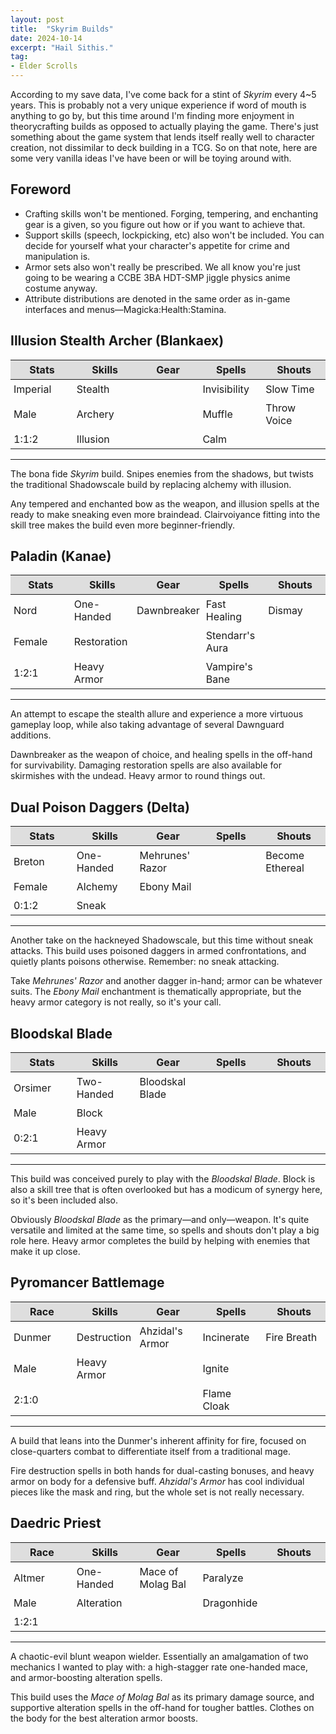 ```yaml
---
layout: post
title:  "Skyrim Builds"
date: 2024-10-14
excerpt: "Hail Sithis."
tag:
- Elder Scrolls
---
```


According to my save data, I've come back for a stint of *Skyrim* every 4~5 years. This is probably not a very unique experience if word of mouth is anything to go by, but this time around I'm finding more enjoyment in theorycrafting builds as opposed to actually playing the game. There's just something about the game system that lends itself really well to character creation, not dissimilar to deck building in a TCG. So on that note, here are some very vanilla ideas I've have been or will be toying around with.

## Foreword
* Crafting skills won't be mentioned. Forging, tempering, and enchanting gear is a given, so you figure out how or if you want to achieve that.
* Support skills (speech, lockpicking, etc) also won't be included. You can decide for yourself what your character's appetite for crime and manipulation is.
* Armor sets also won't really be prescribed. We all know you're just going to be wearing a CCBE 3BA HDT-SMP jiggle physics anime costume anyway.
* Attribute distributions are denoted in the same order as in-game interfaces and menus—Magicka:Health:Stamina.

## Illusion Stealth Archer (Blankaex)

| Stats    | Skills   | Gear | Spells       | Shouts      |
|----------|----------|------|--------------|-------------|
| Imperial | Stealth  |      | Invisibility | Slow Time   |
| Male     | Archery  |      | Muffle       | Throw Voice |
| 1:1:2    | Illusion |      | Calm         |             |

---

The bona fide *Skyrim* build. Snipes enemies from the shadows, but twists the traditional Shadowscale build by replacing alchemy with illusion.

Any tempered and enchanted bow as the weapon, and illusion spells at the ready to make sneaking even more braindead. Clairvoiyance fitting into the skill tree makes the build even more beginner-friendly.

## Paladin (Kanae)

| Stats  | Skills      | Gear        | Spells          | Shouts |
|--------|-------------|-------------|-----------------|--------|
| Nord   | One-Handed  | Dawnbreaker | Fast Healing    | Dismay |
| Female | Restoration |             | Stendarr's Aura |        |
| 1:2:1  | Heavy Armor |             | Vampire's Bane  |        |

---

An attempt to escape the stealth allure and experience a more virtuous gameplay loop, while also taking advantage of several Dawnguard additions.

Dawnbreaker as the weapon of choice, and healing spells in the off-hand for survivability. Damaging restoration spells are also available for skirmishes with the undead. Heavy armor to round things out.

## Dual Poison Daggers (Delta)

| Stats  | Skills     | Gear            | Spells | Shouts          |
|--------|------------|-----------------|--------|-----------------|
| Breton | One-Handed | Mehrunes' Razor |        | Become Ethereal |
| Female | Alchemy    | Ebony Mail      |        |                 |
| 0:1:2  | Sneak      |                 |        |                 |

---

Another take on the hackneyed Shadowscale, but this time without sneak attacks. This build uses poisoned daggers in armed confrontations, and quietly plants poisons otherwise. Remember: no sneak attacking.

Take *Mehrunes' Razor* and another dagger in-hand; armor can be whatever suits. The *Ebony Mail* enchantment is thematically appropriate, but the heavy armor category is not really, so it's your call.

## Bloodskal Blade

| Stats   | Skills      | Gear            | Spells | Shouts |
|---------|-------------|-----------------|--------|--------|
| Orsimer | Two-Handed  | Bloodskal Blade |        |        |
| Male    | Block       |                 |        |        |
| 0:2:1   | Heavy Armor |                 |        |        |

---

This build was conceived purely to play with the *Bloodskal Blade*. Block is also a skill tree that is often overlooked but has a modicum of synergy here, so it's been included also.

Obviously *Bloodskal Blade* as the primary—and only—weapon. It's quite versatile and limited at the same time, so spells and shouts don't play a big role here. Heavy armor completes the build by helping with enemies that make it up close.

## Pyromancer Battlemage

| Race   | Skills      | Gear            | Spells      | Shouts      |
|--------|-------------|-----------------|-------------|-------------|
| Dunmer | Destruction | Ahzidal's Armor | Incinerate  | Fire Breath |
| Male   | Heavy Armor |                 | Ignite      |             |
| 2:1:0  |             |                 | Flame Cloak |             |

---

A build that leans into the Dunmer's inherent affinity for fire, focused on close-quarters combat to differentiate itself from a traditional mage.

Fire destruction spells in both hands for dual-casting bonuses, and heavy armor on body for a defensive buff. *Ahzidal's Armor* has cool individual pieces like the mask and ring, but the whole set is not really necessary.

## Daedric Priest

| Race   | Skills     | Gear              | Spells     | Shouts |
|--------|------------|-------------------|------------|--------|
| Altmer | One-Handed | Mace of Molag Bal | Paralyze   |        |
| Male   | Alteration |                   | Dragonhide |        |
| 1:2:1  |            |                   |            |        |

---

A chaotic-evil blunt weapon wielder. Essentially an amalgamation of two mechanics I wanted to play with: a high-stagger rate one-handed mace, and armor-boosting alteration spells.

This build uses the *Mace of Molag Bal* as its primary damage source, and supportive alteration spells in the off-hand for tougher battles. Clothes on the body for the best alteration armor boosts.

<style>
  table {
    border-collapse: collapse;
  }

  th {
    background-color: #dedede;
    padding: 5px;
    width: 20%;
  }

  td {
    padding: 5px;
  }
</style>
